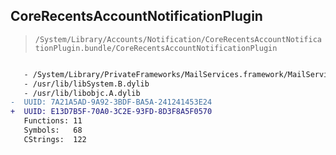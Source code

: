 ## CoreRecentsAccountNotificationPlugin

> `/System/Library/Accounts/Notification/CoreRecentsAccountNotificationPlugin.bundle/CoreRecentsAccountNotificationPlugin`

```diff

   - /System/Library/PrivateFrameworks/MailServices.framework/MailServices
   - /usr/lib/libSystem.B.dylib
   - /usr/lib/libobjc.A.dylib
-  UUID: 7A21A5AD-9A92-3BDF-BA5A-241241453E24
+  UUID: E13D7B5F-70A0-3C2E-93FD-8D3F8A5F0570
   Functions: 11
   Symbols:   68
   CStrings:  122

```
